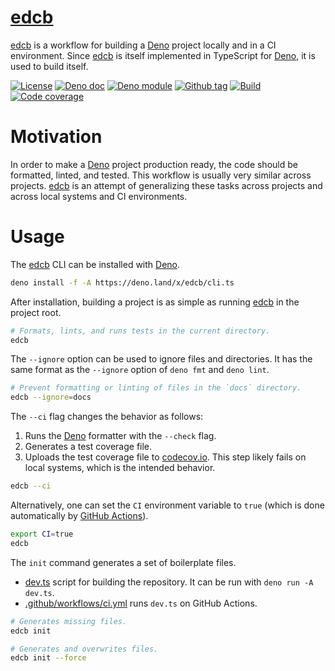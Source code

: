 # [edcb]

[edcb] is a workflow for building a [Deno] project locally and in a CI
environment. Since [edcb] is itself implemented in TypeScript for [Deno], it is
used to build itself.

[![License][license-shield]](LICENSE) [![Deno doc][deno-doc-shield]][deno-doc]
[![Deno module][deno-land-shield]][deno-land]
[![Github
tag][github-shield]][github] [![Build][build-shield]][build]
[![Code
coverage][coverage-shield]][coverage]

# Motivation

In order to make a [Deno] project production ready, the code should be
formatted, linted, and tested. This workflow is usually very similar across
projects. [edcb] is an attempt of generalizing these tasks across projects and
across local systems and CI environments.

# Usage

The [edcb] CLI can be installed with [Deno].

```sh
deno install -f -A https://deno.land/x/edcb/cli.ts
```

After installation, building a project is as simple as running [edcb] in the
project root.

```sh
# Formats, lints, and runs tests in the current directory.
edcb
```

The `--ignore` option can be used to ignore files and directories. It has the
same format as the `--ignore` option of `deno fmt` and `deno lint`.

```sh
# Prevent formatting or linting of files in the `docs` directory.
edcb --ignore=docs
```

The `--ci` flag changes the behavior as follows:

1. Runs the [Deno] formatter with the `--check` flag.
2. Generates a test coverage file.
3. Uploads the test coverage file to [codecov.io]. This step likely fails on
   local systems, which is the intended behavior.

```sh
edcb --ci
```

Alternatively, one can set the `CI` environment variable to `true` (which is
done automatically by [GitHub Actions]).

```sh
export CI=true
edcb
```

The `init` command generates a set of boilerplate files.

- [dev.ts](dev.ts) script for building the repository. It can be run with
  `deno run -A dev.ts`.
- [.github/workflows/ci.yml](.github/workflows/ci.yml) runs `dev.ts` on GitHub
  Actions.

```sh
# Generates missing files.
edcb init

# Generates and overwrites files.
edcb init --force
```

[edcb]: #
[Deno]: https://deno.land
[GitHub Actions]: https://github.com/features/actions
[codecov.io]: https://codecov.io
[answer.ts]: answer.ts

<!-- badges -->

[github]: https://github.com/eibens/edcb
[github-shield]: https://img.shields.io/github/v/tag/eibens/edcb?label&logo=github
[coverage-shield]: https://img.shields.io/codecov/c/github/eibens/edcb?logo=codecov&label
[license-shield]: https://img.shields.io/github/license/eibens/edcb?color=informational
[coverage]: https://codecov.io/gh/eibens/edcb
[build]: https://github.com/eibens/edcb/actions/workflows/ci.yml
[build-shield]: https://img.shields.io/github/workflow/status/eibens/edcb/ci?logo=github&label
[deno-doc]: https://doc.deno.land/https/deno.land/x/edcb/example.ts
[deno-doc-shield]: https://img.shields.io/badge/doc-informational?logo=deno
[deno-land]: https://deno.land/x/edcb
[deno-land-shield]: https://img.shields.io/badge/x/edcb-informational?logo=deno&label

